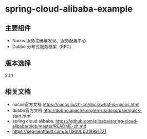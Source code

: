 # spring-cloud-alibaba-example

## 主要组件
- Nacos 服务注册与发现、服务配置中心
- Dubbo 分布式服务框架（RPC）

## 版本选择
2.1.1

## 相关文档
- nacos官方文档 https://nacos.io/zh-cn/docs/what-is-nacos.html
- dubbo官方文档 http://dubbo.apache.org/en-us/docs/user/quick-start.html
- spring cloud alibaba. https://github.com/alibaba/spring-cloud-alibaba/blob/master/README-zh.md
- https://segmentfault.com/a/1190000018991721

